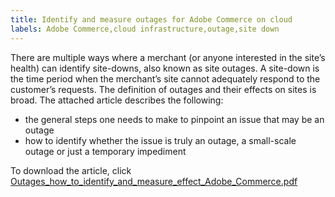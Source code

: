 ```yaml
---
title: Identify and measure outages for Adobe Commerce on cloud
labels: Adobe Commerce,cloud infrastructure,outage,site down
---
```


There are multiple ways where a merchant (or anyone interested in the site’s health) can identify site-downs, also known as site outages. A site-down is the time period when the merchant’s site cannot adequately respond to the customer’s requests. The definition of outages and their effects on sites is broad. The attached article describes the following:

* the general steps one needs to make to pinpoint an issue that may be an outage
* how to identify whether the issue is truly an outage, a small-scale outage or just a temporary impediment

To download the article, click [Outages_how_to_identify_and_measure_effect_Adobe_Commerce.pdf](assets/Outages_how_to_identify_and_measure_effect_Adobe_Commerce.pdf)
